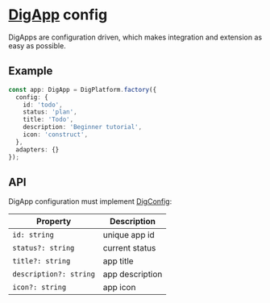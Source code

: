# [DigApp](../README.md) config

DigApps are configuration driven, which makes integration and extension as easy as possible. 

## Example

```typescript
const app: DigApp = DigPlatform.factory({
  config: {
    id: 'todo',
    status: 'plan',
    title: 'Todo',
    description: 'Beginner tutorial',
    icon: 'construct',
  },
  adapters: {}
});
```

## API

DigApp configuration must implement [DigConfig](../api/interfaces/interfaces.digconfig.md):

| Property | Description |
| -------- | ----------- |
| `id: string` | unique app id |
| `status?: string` | current status |
| `title?: string` | app title |
| `description?: string` | app description |
| `icon?: string` | app icon |


